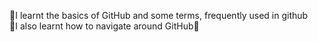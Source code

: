📍I learnt the basics of GitHub and some terms, frequently used in github <br>
📍I also learnt how to navigate around GitHub🚀
